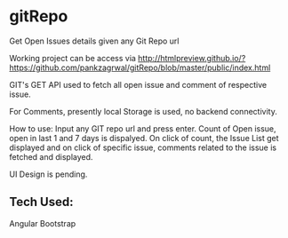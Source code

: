 # gitRepo
Get Open Issues details given any Git Repo url

Working project can be access via http://htmlpreview.github.io/?https://github.com/pankzagrwal/gitRepo/blob/master/public/index.html

GIT's GET API used to fetch all open issue and comment of respective issue.

For Comments, presently local Storage is used, no backend connectivity.

How to use:
Input any GIT repo url and press enter.
Count of Open issue, open in last 1 and 7 days is dispalyed. On click of count, the Issue List get displayed and on click of 
specific issue, comments related to the issue is fetched and displayed.

UI Design is pending.

Tech Used:
------------------
Angular
Bootstrap
